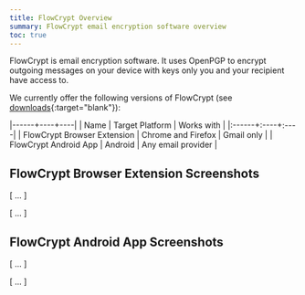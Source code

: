 ```yaml
---
title: FlowCrypt Overview
summary: FlowCrypt email encryption software overview
toc: true
---
```


FlowCrypt is email encryption software. It uses OpenPGP to encrypt outgoing messages on your device with keys only you and your recipient have access to.

We currently offer the following versions of FlowCrypt (see [downloads](https://flowcrypt.com/download){:target="blank"}):

|------+----+----|
| Name | Target Platform | Works with |
|:------+:----+:----|
| FlowCrypt Browser Extension | Chrome and Firefox | Gmail only |
| FlowCrypt Android App | Android | Any email provider |

## FlowCrypt Browser Extension Screenshots

[ ... ]

[ ... ]

## FlowCrypt Android App Screenshots

[ ... ]

[ ... ]